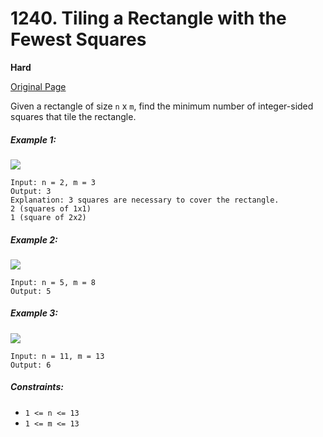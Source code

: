 # 1240. Tiling a Rectangle with the Fewest Squares

**Hard**

[Original Page](https://leetcode.com/problems/tiling-a-rectangle-with-the-fewest-squares/)

Given a rectangle of size `n` x `m`, find the minimum number of integer-sided squares that tile the rectangle.

##### Example 1:
![](https://assets.leetcode.com/uploads/2019/10/17/sample_11_1592.png)
```
Input: n = 2, m = 3
Output: 3
Explanation: 3 squares are necessary to cover the rectangle.
2 (squares of 1x1)
1 (square of 2x2)
```

##### Example 2:
![](https://assets.leetcode.com/uploads/2019/10/17/sample_22_1592.png)
```
Input: n = 5, m = 8
Output: 5
```

##### Example 3:
![](https://assets.leetcode.com/uploads/2019/10/17/sample_33_1592.png)
```
Input: n = 11, m = 13
Output: 6
```

##### Constraints:
- `1 <= n <= 13`
- `1 <= m <= 13`
